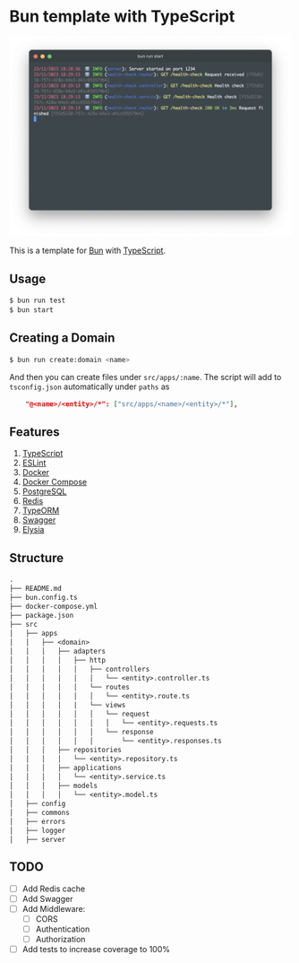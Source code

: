 # Bun template with TypeScript
![Bun template](image.png)

This is a template for [Bun](
    https://bun.sh/
) with [TypeScript](
    https://www.typescriptlang.org/
).

## Usage

```bash
$ bun run test
$ bun start
```

## Creating a Domain
```bash
$ bun run create:domain <name>
```

And then you can create files under `src/apps/:name`.
The script will add to `tsconfig.json` automatically under `paths` as 
```json
    "@<name>/<entity>/*": ["src/apps/<name>/<entity>/*"],
```

## Features

1. [TypeScript](https://www.typescriptlang.org/)
2. [ESLint](https://eslint.org/)
3. [Docker](https://www.docker.com/)
4. [Docker Compose](https://docs.docker.com/compose/)
5. [PostgreSQL](https://www.postgresql.org/)
6. [Redis](https://redis.io/)
7. [TypeORM](https://typeorm.io/)
9. [Swagger](https://swagger.io/)
10. [Elysia](https://elysiajs.com/)

## Structure

```
.
├── README.md
├── bun.config.ts
├── docker-compose.yml
├── package.json
├── src
│   ├── apps
│   │   ├── <domain>
│   │   │   ├── adapters
│   │   │   │   ├── http
│   │   │   │   │   ├── controllers
│   │   │   │   │   │   └── <entity>.controller.ts
│   │   │   │   │   └── routes
│   │   │   │   │   │   └── <entity>.route.ts
│   │   │   │   |   └── views
│   │   │   │   │   │   └── request
│   │   │   │   │   │   │   └── <entity>.requests.ts
│   │   │   │   │   │   └── response
│   │   │   │   │   │       └── <entity>.responses.ts
│   │   │   ├── repositories
│   │   │   │   └── <entity>.repository.ts
│   │   │   ├── applications
│   │   │   │   └── <entity>.service.ts
│   │   │   ├── models
│   │   │   │   └── <entity>.model.ts
│   ├── config
│   ├── commons
│   ├── errors
│   ├── logger
│   ├── server

```

## TODO
- [ ] Add Redis cache
- [ ] Add Swagger
- [ ] Add Middleware:
  - [ ] CORS
  - [ ] Authentication
  - [ ] Authorization
- [ ] Add tests to increase coverage to 100%